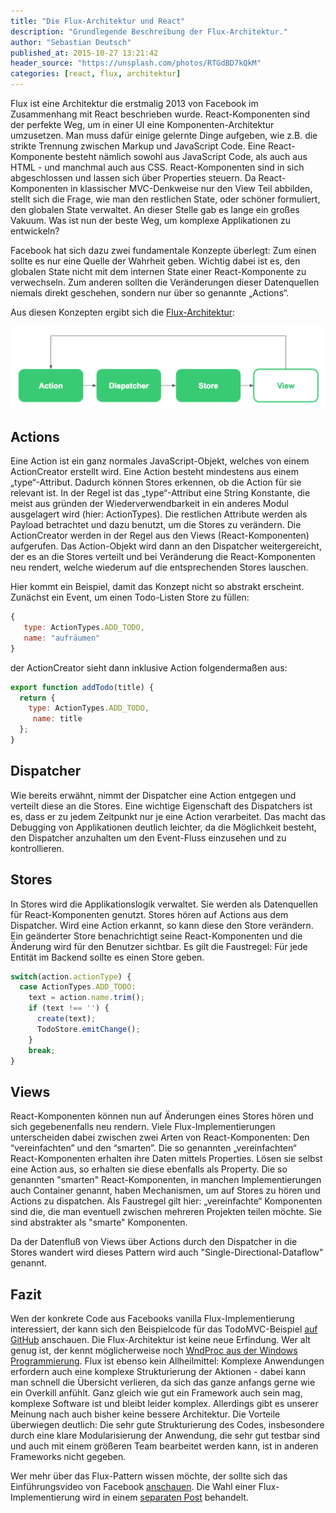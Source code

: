 ```yaml
---
title: "Die Flux-Architektur und React"
description: "Grundlegende Beschreibung der Flux-Architektur."
author: "Sebastian Deutsch"
published_at: 2015-10-27 13:21:42
header_source: "https://unsplash.com/photos/RTGdBD7kQkM"
categories: [react, flux, architektur]
---
```


Flux ist eine Architektur die erstmalig 2013 von Facebook im Zusammenhang mit React beschrieben wurde. React-Komponenten sind der perfekte Weg, um in einer UI eine Komponenten-Architektur umzusetzen. Man muss dafür einige gelernte Dinge aufgeben, wie z.B. die strikte Trennung zwischen Markup und JavaScript Code. Eine React-Komponente besteht nämlich sowohl aus JavaScript Code, als auch aus HTML - und manchmal auch aus CSS. React-Komponenten sind in sich abgeschlossen und lassen sich über Properties steuern. Da React-Komponenten in klassischer MVC-Denkweise nur den View Teil abbilden, stellt sich die Frage, wie man den restlichen State, oder schöner formuliert, den globalen State verwaltet. An dieser Stelle gab es lange ein großes Vakuum. Was ist nun der beste Weg, um komplexe Applikationen zu entwickeln?

Facebook hat sich dazu zwei fundamentale Konzepte überlegt: Zum einen sollte es nur eine Quelle der Wahrheit geben. Wichtig dabei ist es, den globalen State nicht mit dem internen State einer React-Komponente zu verwechseln. Zum anderen sollten die Veränderungen dieser Datenquellen niemals direkt geschehen, sondern nur über so genannte „Actions“.

Aus diesen Konzepten ergibt sich die [Flux-Architektur](https://facebook.github.io/flux/):

![Flux Architektur](flux-architecture.png)

## Actions

Eine Action ist ein ganz normales JavaScript-Objekt, welches von einem ActionCreator erstellt wird. Eine Action besteht mindestens aus einem „type“-Attribut. Dadurch können Stores erkennen, ob die Action für sie relevant ist. In der Regel ist das „type“-Attribut eine String Konstante, die meist aus gründen der Wiederverwendbarkeit in ein anderes Modul ausgelagert wird (hier: ActionTypes). Die restlichen Attribute werden als Payload betrachtet und dazu benutzt, um die Stores zu verändern. Die ActionCreator werden in der Regel aus den Views (React-Komponenten) aufgerufen. Das Action-Objekt wird dann an den Dispatcher weitergereicht, der es an die Stores verteilt und bei Veränderung die React-Komponenten neu rendert, welche wiederum auf die entsprechenden Stores lauschen.

Hier kommt ein Beispiel, damit das Konzept nicht so abstrakt erscheint. Zunächst ein Event, um einen Todo-Listen Store zu füllen:

```javascript
{
   type: ActionTypes.ADD_TODO,
   name: "aufräumen"
}
```

der ActionCreator sieht dann inklusive Action folgendermaßen aus:

```javascript
export function addTodo(title) {
  return {
    type: ActionTypes.ADD_TODO,
     name: title
  };
}
```

## Dispatcher

Wie bereits erwähnt, nimmt der Dispatcher eine Action entgegen und verteilt diese an die Stores. Eine wichtige Eigenschaft des Dispatchers ist es, dass er zu jedem Zeitpunkt nur je eine Action verarbeitet. Das macht das Debugging von Applikationen deutlich leichter, da die Möglichkeit besteht, den Dispatcher anzuhalten um den Event-Fluss einzusehen und zu kontrollieren.

## Stores

In Stores wird die Applikationslogik verwaltet. Sie werden als Datenquellen für React-Komponenten genutzt. Stores hören auf Actions aus dem Dispatcher. Wird eine Action erkannt, so kann diese den Store verändern. Ein geänderter Store benachrichtigt seine React-Komponenten und die Änderung wird für den Benutzer sichtbar. Es gilt die Faustregel: Für jede Entität im Backend sollte es einen Store geben.

```javascript
switch(action.actionType) {
  case ActionTypes.ADD_TODO:
    text = action.name.trim();
    if (text !== '') {
      create(text);
      TodoStore.emitChange();
    }
    break;
}
```


## Views

React-Komponenten können nun auf Änderungen eines Stores hören und sich gegebenenfalls neu rendern. Viele Flux-Implementierungen unterscheiden dabei zwischen zwei Arten von React-Komponenten: Den “vereinfachten” und den “smarten”. Die so genannten „vereinfachten“ React-Komponenten erhalten ihre Daten mittels Properties. Lösen sie selbst eine Action aus, so erhalten sie diese ebenfalls als Property. Die so genannten "smarten" React-Komponenten, in manchen Implementierungen auch Container genannt, haben Mechanismen, um auf Stores zu hören und Actions zu dispatchen. Als Faustregel gilt hier: „vereinfachte“ Komponenten sind die, die man eventuell zwischen mehreren Projekten teilen möchte. Sie sind abstrakter als "smarte" Komponenten.

Da der Datenfluß von Views über Actions durch den Dispatcher in die Stores wandert wird dieses Pattern wird auch "Single-Directional-Dataflow" genannt.


## Fazit

Wen der konkrete Code aus Facebooks vanilla Flux-Implementierung interessiert, der kann sich den Beispielcode für das TodoMVC-Beispiel [auf GitHub](https://github.com/facebook/flux/tree/master/examples/flux-todomvc) anschauen. Die Flux-Architektur ist keine neue Erfindung. Wer alt genug ist, der kennt möglicherweise noch [WndProc aus der Windows Programmierung](http://bitquabit.com/post/the-more-things-change/).
Flux ist ebenso kein Allheilmittel: Komplexe Anwendungen erfordern auch eine komplexe Strukturierung der Aktionen - dabei kann man schnell die Übersicht verlieren, da sich das ganze anfangs gerne wie ein Overkill anfühlt. Ganz gleich wie gut ein Framework auch sein mag, komplexe Software ist und bleibt leider komplex.
Allerdings gibt es unserer Meinung nach auch bisher keine bessere Architektur. Die Vorteile überwiegen deutlich:
Die sehr gute Strukturierung des Codes, insbesondere durch eine klare Modularisierung der Anwendung, die sehr gut testbar sind und auch mit einem größeren Team bearbeitet werden kann, ist in anderen Frameworks nicht gegeben.

Wer mehr über das Flux-Pattern wissen möchte, der sollte sich das Einführungsvideo von Facebook [anschauen](https://facebook.github.io/flux/).
Die Wahl einer Flux-Implementierung wird in einem [separaten Post](http://reactjs.de/posts/wie-wahlt-man-die-beste-flux-implementierung) behandelt.

